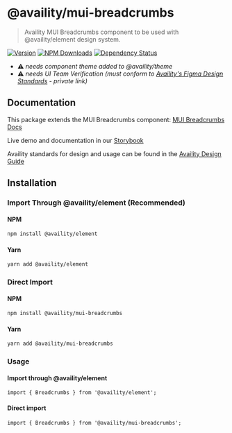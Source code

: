 # @availity/mui-breadcrumbs

> Availity MUI Breadcrumbs component to be used with @availity/element design system.

[![Version](https://img.shields.io/npm/v/@availity/mui-breadcrumbs.svg?style=for-the-badge)](https://www.npmjs.com/package/@availity/mui-breadcrumbs)
[![NPM Downloads](https://img.shields.io/npm/dt/@availity/mui-breadcrumbs.svg?style=for-the-badge)](https://www.npmjs.com/package/@availity/mui-breadcrumbs)
[![Dependency Status](https://img.shields.io/librariesio/release/npm/@availity/mui-breadcrumbs?style=for-the-badge)](https://github.com/Availity/availity-react/blob/master/packages/mui-breadcrumbs/package.json)

- ⚠️ _needs component theme added to @availity/theme_
- ⚠️ _needs UI Team Verification (must conform to [Availity's Figma Design Standards](https://www.figma.com/file/bf6l79hehcKdRjb5Kzq1De/Element--MUI-%F0%9F%9A%A7?node-id=4662%3A14&t=QMqHeT6daeqXbjBR-1) - private link)_

## Documentation

This package extends the MUI Breadcrumbs component: [MUI Breadcrumbs Docs](https://mui.com/components/breadcrumbs/)

Live demo and documentation in our [Storybook](https://availity.github.io/element/?path=/docs/components-breadcrumbs-introduction--docs)

Availity standards for design and usage can be found in the [Availity Design Guide](https://zeroheight.com/2e36e50c7)

## Installation

### Import Through @availity/element (Recommended)

#### NPM

```bash
npm install @availity/element
```

#### Yarn

```bash
yarn add @availity/element
```

### Direct Import

#### NPM

```bash
npm install @availity/mui-breadcrumbs
```

#### Yarn

```bash
yarn add @availity/mui-breadcrumbs
```

### Usage

#### Import through @availity/element

```tsx
import { Breadcrumbs } from '@availity/element';
```

#### Direct import

```tsx
import { Breadcrumbs } from '@availity/mui-breadcrumbs';
```
